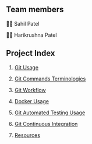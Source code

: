 ## Team members

:man_office_worker: Sahil Patel

:man_office_worker: Harikrushna Patel

## Project Index

1. [Git Usage](https://github.com/hkstone14/Team-Project-1/blob/master/Git_Usage.md)

2. [Git Commands Terminologies](https://github.com/hkstone14/Team-Project-1/blob/master/Git_Commands_Terminologies.md)

3. [Git Workflow](https://github.com/hkstone14/Team-Project-1/blob/master/Git_workflow.md)

4. [Docker Usage](https://github.com/hkstone14/Team-Project-1/blob/master/Docker_usage.md)

5. [Git Automated Testing Usage](https://github.com/hkstone14/Team-Project-1/blob/master/Automated_testing_usage.md)

6. [Git Continuous Integration](https://github.com/hkstone14/Team-Project-1/blob/master/Continuous_Integration_usage.md)

7. [Resources](https://github.com/hkstone14/Team-Project-1/blob/master/Resources.md)
